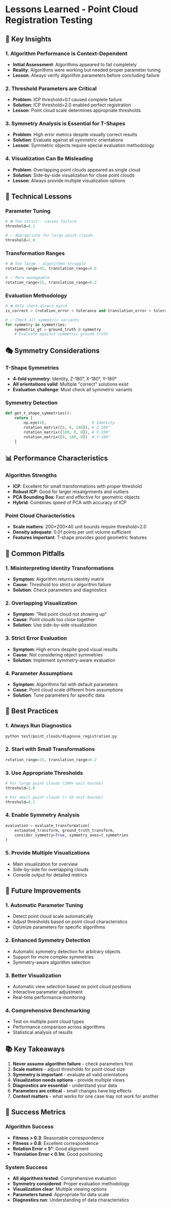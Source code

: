 # Lessons Learned - Point Cloud Registration Testing

## 🎯 Key Insights

### 1. Algorithm Performance is Context-Dependent
- **Initial Assessment**: Algorithms appeared to fail completely
- **Reality**: Algorithms were working but needed proper parameter tuning
- **Lesson**: Always verify algorithm parameters before concluding failure

### 2. Threshold Parameters are Critical
- **Problem**: ICP threshold=0.1 caused complete failure
- **Solution**: ICP threshold=2.0 enabled perfect registration
- **Lesson**: Point cloud scale determines appropriate thresholds

### 3. Symmetry Analysis is Essential for T-Shapes
- **Problem**: High error metrics despite visually correct results
- **Solution**: Evaluate against all symmetric orientations
- **Lesson**: Symmetric objects require special evaluation methodology

### 4. Visualization Can Be Misleading
- **Problem**: Overlapping point clouds appeared as single cloud
- **Solution**: Side-by-side visualization for close point clouds
- **Lesson**: Always provide multiple visualization options

## 🔧 Technical Lessons

### Parameter Tuning
```python
# ❌ Too strict - causes failure
threshold=0.1

# ✅ Appropriate for large point clouds  
threshold=2.0
```

### Transformation Ranges
```python
# ❌ Too large - algorithms struggle
rotation_range=45, translation_range=0.5

# ✅ More manageable
rotation_range=15, translation_range=0.2
```

### Evaluation Methodology
```python
# ❌ Only check direct match
is_correct = (rotation_error < tolerance and translation_error < tolerance)

# ✅ Check all symmetric variants
for symmetry in symmetries:
    symmetric_gt = ground_truth @ symmetry
    # Evaluate against symmetric ground truth
```

## 🎭 Symmetry Considerations

### T-Shape Symmetries
- **4-fold symmetry**: Identity, Z-180°, X-180°, Y-180°
- **All orientations valid**: Multiple "correct" solutions exist
- **Evaluation challenge**: Must check all symmetric variants

### Symmetry Detection
```python
def get_t_shape_symmetries():
    return [
        np.eye(4),                    # Identity
        rotation_matrix([0, 0, 180]), # Z-180°
        rotation_matrix([180, 0, 0]), # X-180°
        rotation_matrix([0, 180, 0])  # Y-180°
    ]
```

## 📊 Performance Characteristics

### Algorithm Strengths
- **ICP**: Excellent for small transformations with proper threshold
- **Robust ICP**: Good for larger misalignments and outliers
- **PCA Bounding Box**: Fast and effective for geometric objects
- **Hybrid**: Combines speed of PCA with accuracy of ICP

### Point Cloud Characteristics
- **Scale matters**: 200×200×40 unit bounds require threshold=2.0
- **Density adequate**: 0.01 points per unit volume sufficient
- **Features important**: T-shape provides good geometric features

## 🐛 Common Pitfalls

### 1. Misinterpreting Identity Transformations
- **Symptom**: Algorithm returns identity matrix
- **Cause**: Threshold too strict or algorithm failure
- **Solution**: Check parameters and diagnostics

### 2. Overlapping Visualization
- **Symptom**: "Red point cloud not showing up"
- **Cause**: Point clouds too close together
- **Solution**: Use side-by-side visualization

### 3. Strict Error Evaluation
- **Symptom**: High errors despite good visual results
- **Cause**: Not considering object symmetries
- **Solution**: Implement symmetry-aware evaluation

### 4. Parameter Assumptions
- **Symptom**: Algorithms fail with default parameters
- **Cause**: Point cloud scale different from assumptions
- **Solution**: Tune parameters for specific data

## 🎯 Best Practices

### 1. Always Run Diagnostics
```bash
python test/point_clouds/diagnose_registration.py
```

### 2. Start with Small Transformations
```python
rotation_range=15, translation_range=0.2
```

### 3. Use Appropriate Thresholds
```python
# For large point clouds (200+ unit bounds)
threshold=2.0

# For small point clouds (< 10 unit bounds)  
threshold=0.1
```

### 4. Enable Symmetry Analysis
```python
evaluation = evaluate_transformation(
    estimated_transform, ground_truth_transform,
    consider_symmetry=True, symmetry_axes=t_symmetries
)
```

### 5. Provide Multiple Visualizations
- Main visualization for overview
- Side-by-side for overlapping clouds
- Console output for detailed metrics

## 🔮 Future Improvements

### 1. Automatic Parameter Tuning
- Detect point cloud scale automatically
- Adjust thresholds based on point cloud characteristics
- Optimize parameters for specific algorithms

### 2. Enhanced Symmetry Detection
- Automatic symmetry detection for arbitrary objects
- Support for more complex symmetries
- Symmetry-aware algorithm selection

### 3. Better Visualization
- Automatic view selection based on point cloud positions
- Interactive parameter adjustment
- Real-time performance monitoring

### 4. Comprehensive Benchmarking
- Test on multiple point cloud types
- Performance comparison across algorithms
- Statistical analysis of results

## 📚 Key Takeaways

1. **Never assume algorithm failure** - check parameters first
2. **Scale matters** - adjust thresholds for point cloud size
3. **Symmetry is important** - evaluate all valid orientations
4. **Visualization needs options** - provide multiple views
5. **Diagnostics are essential** - understand your data
6. **Parameters are critical** - small changes have big effects
7. **Context matters** - what works for one case may not work for another

## 🎯 Success Metrics

### Algorithm Success
- **Fitness > 0.3**: Reasonable correspondence
- **Fitness > 0.8**: Excellent correspondence
- **Rotation Error < 5°**: Good alignment
- **Translation Error < 0.1m**: Good positioning

### System Success
- **All algorithms tested**: Comprehensive evaluation
- **Symmetry considered**: Proper evaluation methodology
- **Visualization clear**: Multiple viewing options
- **Parameters tuned**: Appropriate for data scale
- **Diagnostics run**: Understanding of data characteristics
